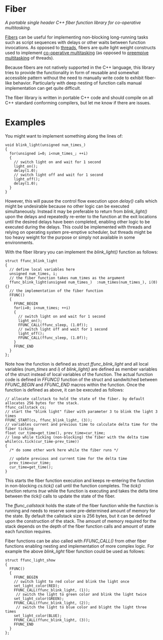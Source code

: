 # Fiber
*A portable single header C++ fiber function library for co-operative multitasking.*

[Fibers](https://en.wikipedia.org/wiki/Fiber_(computer_science)) can be useful for implementing non-blocking long-running tasks such as script sequences with delays or other waits between function invocations. As opposed to [threads](https://en.wikipedia.org/wiki/Thread_(computing)), fibers are quite light weight constructs used to implement [co-operative multitasking](https://en.wikipedia.org/wiki/Cooperative_multitasking) (as opposed to [preempive multitasking](https://en.wikipedia.org/wiki/Preemption_(computing)) of threads).

Because fibers are not natively supported in the C++ language, this library tries to provide the functionality in form of reusable and somewhat accessible pattern without the need to manually write code to exhibit fiber-like behavior. Particularly with deep nesting of function calls manual implementation can get quite difficult.

The fiber library is written in portable C++ code and should compile on all C++ standard conforming compilers, but let me know if there are issues.

# Examples
You might want to implement something along the lines of:
```
void blink_light(unsigned num_times_)
{
  for(unsigned i=0; i<num_times_; ++i)
  {
    // switch light on and wait for 1 second
    light_on();
    delay(1.0);
    // switch light off and wait for 1 second
    light_off();
    delay(1.0);
  }
}
```
However, this will pause the control flow execution upon *delay()* calls which might be undesirable because no other logic can be executed simultaneously. Instead it may be preferable to return from *blink_light()* upon the delays and repeatedly re-enter to the function at the exit locations until the desired delays have been completed, enabling other logic to be executed during the delays. This could be implemented with threads and relying on operating system pre-emptive scheduler, but threads might be too heavy weight for the purpose or simply not available in some environments.

With the fiber library you can implement the *blink_light()* function as follows:
```
struct ffunc_blink_light
{
  // define local variables here
  unsigned num_times, i;
  // the fiber function takes num_times as the argument
  ffunc_blink_light(unsigned num_times_)  :num_times(num_times_), i(0) {}
  // the implementation of the fiber function
  FFUNC()
  {
    FFUNC_BEGIN
    for(i=0; i<num_times; ++i)
    {
      // switch light on and wait for 1 second
      light_on();
      FFUNC_CALL(ffunc_sleep, (1.0f));
      // switch light off and wait for 1 second
      light_off();
      FFUNC_CALL(ffunc_sleep, (1.0f));
    }
    FFUNC_END
  }
};
```
Note how the function is defined as struct *ffunc_blink_light* and all local variables (*num_times* and *i*) of *blink_light()* are defined as member variables of the struct instead of local variables of the function. The actual function code is defined in *FFUNC()* function of the struct and sandwitched between *FFUNC_BEGIN* and *FFUNC_END* macros within the function. Once the function is defined as above, it can be executed as follows:
```
// allocate callstack to hold the state of the fiber. by default allocates 256 bytes for the stack.
ffunc_callstack cs;
// start the "blink light" fiber with parameter 3 to blink the light 3 times
FFUNC_START(cs, ffunc_blink_light, (3));
// variables current and previous time to calculate delta time for the fiber ticking
float cur_time=get_time(), prev_time=cur_time;
// loop while ticking (non-blocking) the fiber with the delta time
while(cs.tick(cur_time-prev_time))
{
  /* do some other work here while the fiber runs */

  // update previous and current time for the delta time
  prev_time=cur_time;
  cur_time=get_time();
}
```
This starts the fiber function execution and keeps re-entering the function in non-blocking *cs.tick()* call until the function completes. The *tick()* function returns *true* while the function is executing and takes the delta time between the *tick()* calls to update the state of the fiber.

The *ffunc_callstack* holds the state of the fiber function while the function is running and needs to reserve some pre-determined amount of memory for the state. By default the callstack size is 256 bytes, but it can be defined upon the construction of the stack. The amount of memory required for the stack depends on the depth of the fiber function calls and amount of state each function requires.

Fiber functions can be also called with *FFUNC_CALL()* from other fiber functions enabling nesting and implementation of more complex logic. For example the above *blink_light* fiber function could be used as follows:
```
struct ffunc_light_show
{
  FFUNC()
  {
    FFUNC_BEGIN
    // switch light to red color and blink the light once
    set_light_color(RED);
    FFUNC_CALL(ffunc_blink_light, (1));
     // switch the light to green color and blink the light twice
    set_light_color(GREEN);
    FFUNC_CALL(ffunc_blink_light, (2));
     // switch the light to blue color and blight the light three times
    set_light_color(BLUE);
    FFUNC_CALL(ffunc_blink_light, (3));
    FFUNC_END
  }
};
```
